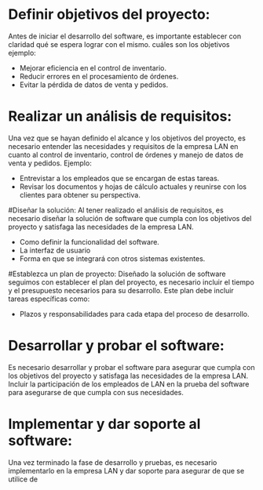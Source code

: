 # Definir objetivos del proyecto:
Antes de iniciar el desarrollo del software, es importante establecer con claridad qué se espera lograr con el mismo.
cuáles son los objetivos ejemplo:
- Mejorar eficiencia en el control de inventario.
- Reducir errores en el procesamiento de órdenes.
- Evitar la pérdida de datos de venta y pedidos.

# Realizar un análisis de requisitos:
Una vez que se hayan definido el alcance y los objetivos del proyecto, es necesario entender las necesidades y requisitos de la empresa LAN
en cuanto al control de inventario, control de órdenes y manejo de datos de venta y pedidos.
Ejemplo: 
- Entrevistar a los empleados que se encargan de estas tareas.
- Revisar los documentos y hojas de cálculo actuales y reunirse con los clientes para obtener su perspectiva.

#Diseñar la solución: 
Al tener realizado el análisis de requisitos, es necesario diseñar la solución de software que cumpla con los objetivos del proyecto 
y satisfaga las necesidades de la empresa LAN. 
- Como definir la funcionalidad del software. 
- La interfaz de usuario
- Forma en que se integrará con otros sistemas existentes.

#Establezca un plan de proyecto: 
Diseñado la solución de software seguimos con establecer el plan del proyecto, es necesario incluir el tiempo y el presupuesto necesarios para su desarrollo. 
Este plan debe incluir tareas específicas como:
- Plazos y responsabilidades para cada etapa del proceso de desarrollo.

# Desarrollar y probar el software: 
Es necesario desarrollar y probar el software para asegurar que cumpla con los objetivos del proyecto y satisfaga las necesidades de la empresa LAN. 
Incluir la participación de los empleados de LAN en la prueba del software para asegurarse de que cumpla con sus necesidades.

# Implementar y dar soporte al software:
Una vez terminado la fase de desarrollo y pruebas, es necesario implementarlo en la empresa LAN y dar soporte para asegurar de que se utilice de